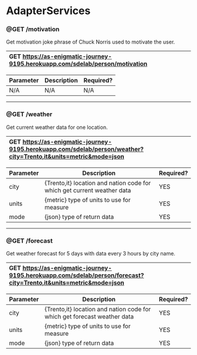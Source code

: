 # AdapterServices

### **@GET /motivation**

Get motivation joke phrase of Chuck Norris used to motivate the user.

| GET https://as-enigmatic-journey-9195.herokuapp.com/sdelab/person/motivation |
|:------------------------------------------------------------------------------|

| Parameter | Description | Required? |
|-----------|-------------|-----------|
| N/A | N/A  | N/A |

---

### **@GET /weather**

Get current weather data for one location.

| GET https://as-enigmatic-journey-9195.herokuapp.com/sdelab/person/weather?city=Trento,it&units=metric&mode=json |
|:-----------------------------------------------------------------------------------------------------------------|

| Parameter | Description | Required? |
|-----------|-------------|-----------|
| city | {Trento,it} location and nation code for which get current weather data  | YES |
| units | {metric} type of units to use for measure  | YES |
| mode | {json} type of return data  | YES |


---


### **@GET /forecast**

Get weather forecast for 5 days with data every 3 hours by city name.

| GET https://as-enigmatic-journey-9195.herokuapp.com/sdelab/person/forecast?city=Trento,it&units=metric&mode=json |
|:------------------------------------------------------------------------------------------------------------------|

| Parameter | Description | Required? |
|-----------|-------------|-----------|
| city | {Trento,it} location and nation code for which get forecast weather data  | YES |
| units | {metric} type of units to use for measure  | YES |
| mode | {json} type of return data  | YES |
